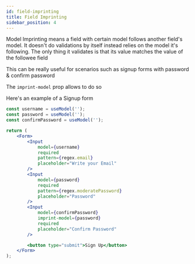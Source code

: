 ```yaml
---
id: field-imprinting
title: Field Imprinting
sidebar_position: 4
---
```


Model Imprinting means a field with certain model follows another field's model. It doesn't do validations by itself instead relies on the model it's following. The only thing it validates is that its value matches the value of the followee field

This can be really useful for scenarios such as signup forms with password & confirm password

The `imprint-model` prop allows to do so

Here's an example of a Signup form

```jsx
const username = useModel('');
const password = useModel('');
const confirmPassword = useModel('');

return (
    <Form>
        <Input
            model={username}
            required
            pattern={regex.email}
            placeholder="Write your Email"
        />
        <Input
            model={password}
            required
            pattern={regex.moderatePassword}
            placeholder="Password"
        />
        <Input
            model={confirmPassword}
            imprint-model={password}
            required
            placeholder="Confirm Password"
        />

        <button type="submit">Sign Up</button>
    </Form>
);
```
